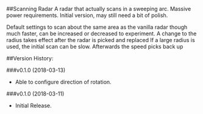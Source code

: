 ##Scanning Radar
A radar that actually scans in a sweeping arc. Massive power requirements. 
Initial version, may still need a bit of polish.

Default settings to scan about the same area as the vanilla radar though much faster, can be increased or decreased to experiment.
A change to the radius takes effect after the radar is picked and replaced
If a large radius is used, the initial scan can be slow. Afterwards the speed picks back up

##Version History:

###v0.1.0 (2018-03-13)
* Able to configure direction of rotation.

###v0.1.0 (2018-03-11)
* Initial Release.
